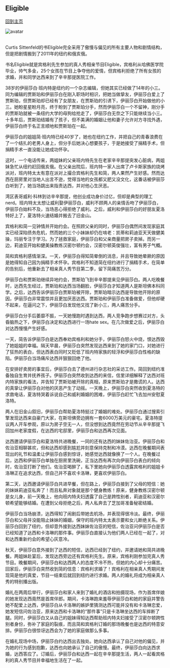 ## Eligible
[回到主页](https://boheme130.github.io/Fiction.git.io/)

![avatar](https://i.guim.co.uk/img/media/b31e2e4cc4c0890f0b7d0acf949cff08b7626cdd/0_0_4988_3408/master/4988.jpg?width=700&quality=85&auto=format&fit=max&s=b149e76c7317adfb236e8553206e29bb)
<br>
<br>

Curtis Sittenfeld的书Eligible完全采用了傲慢与偏见的所有主要人物和剧情结构，但是把剧情搬到了2011年的纽约和俄亥俄。

书名Eligible就是宾格利先生参加的真人秀相亲节目Eligible，宾格利从哈佛医学院毕业，帅气多金，25个女孩在节目上争夺他的爱情，但宾格利拒绝了所有女孩的求婚，并和同学达西来到了辛辛那提医院工作。

38岁的伊丽莎白·班内特是纽约的一个杂志编辑，但她其实已经做了14年的小三。同为编辑的贾斯珀和伊丽莎白在刚入职场时相识，把她当做挚友，伊丽莎白爱上了贾斯珀，但贾斯珀却已经有了女朋友，在贾斯珀的引诱下，伊丽莎白开始做他的小三。她盼星星盼月亮，终于盼到了贾斯珀分手，然而伊丽莎白一个不留神，刚分手的贾斯珀就被一条纽约大学的母狗给抢走了，伊丽莎白无奈之下只能继续当小三。十多年后，贾斯珀结婚有了孩子，但不美满的婚姻让他和妻子允许对方寻找外遇，伊丽莎白终于名正言顺地和贾斯珀在一起。

伊丽莎白的姐姐简·班内特已经40岁了，她也在纽约工作，并把自己的青春浪费在了一个结扎的老男人身上，但分手后她决心想要孩子，于是她接受了捐精手术，但捐精手术一直没能让她成功怀孕。

这时，一个电话传来，两姐妹的父亲班内特先生在老家辛辛那提突发心脏病，两姐妹急忙从纽约赶回俄亥俄。在父亲出院后，班内特一家人出席了卢卡斯家族的烧烤派对，班内特太太有意在派对上撮合宾格利先生和简，两人果然产生好感。然而达西在厨房里对当地人出言不逊，觉得当地的女孩都又肥又没文化，这番话被伊丽莎白听到了，她当场跳出来指责达西，并对他心生厌恶。

湾区表哥威利·科林到访辛辛那提，他创业成功身价过亿，但却是典型的理工nerd。班内特太太想让威利娶伊丽莎白，威利不顾两人的亲情舌吻了伊丽莎白，伊丽莎白始料不及，当场恶心得拒绝了威利。之后，威利和伊丽莎白的好朋友夏洛特好上了，夏洛特火速结婚并搬去了旧金山。

宾格利和简一见钟情并开始约会。在照顾父亲的同时，伊丽莎白偶然间发现家庭其实已经深陷债务危机，然而她的三个小妹妹却仍在啃老：凯蒂和莉迪亚天天做健美操，玛丽专注于学习。为了拯救家庭，伊丽莎白和父亲商量把房子卖掉。而另一边，莉迪亚开始和健美操教练汉密尔顿约会，汉密尔顿英俊强壮，富有男子气概。

简和宾格利感情渐深。一天，伊丽莎白得知简晕倒的消息，并且导致她晕厥的原因是她得知自己因为捐精手术怀孕。宾格利不知道简在纽约进行了捐精手术，在简单的告别后，他重新去了相亲真人秀节目第二季，留下简痛苦万分。

伊丽莎白和贾斯珀继续异地约会，贾斯珀飞到辛辛那提来见伊丽莎白。两人吃晚餐时，达西先生经过，贾斯珀和达西当场翻脸，伊丽莎白才知道两人是斯坦佛本科同学。之后，达西告诉伊丽莎白贾斯珀被开除，贾斯珀暗示达西是导致他开除的原因，伊丽莎白非常震惊并且更加厌恶达西。贾斯珀和伊丽莎白准备做爱，但他却硬不起来，在逼问之下，伊丽莎白发现他又找了新小三，两人痛苦分手。

伊丽莎白分手后萎靡不振，一天她慢跑时遇到达西，两人竞争跑步想赛过对方，头昏脑热之下，伊丽莎白决定和达西进行一场hate sex。在几次做爱之后，伊丽莎白对达西慢慢产生好感。

一天，简告诉伊丽莎白是达西奉劝宾格利和她分手，伊丽莎白怒火中烧，恨达西毁了她姐姐的幸福。隔天早晨，伊丽莎白突然发现达西来到了她的家门口，对她进行了狂热的表白，但达西表白同时又贬低了班内特家族的轻浮和伊丽莎白性格的缺陷。伊丽莎白当场痛斥达西并狠狠回绝了他。

在安排好卖房的事宜后，伊丽莎白去了德州进行杂志社的采访工作。简回到纽约准备独自生育并抚养孩子。伊丽莎白突然收到达西的来信，信里详细解释了达西对班内特家族的看法，并告知了贾斯珀被开除的真相，原来贾斯珀才是撒谎的人。达西的真挚让伊丽莎白对他的厌恶产生了动摇。一天晚上，伊丽莎白突然收到夏洛特的求救电话，夏洛特哭着诉说自己和威利婚姻的困难，伊丽莎白赶忙飞去加州安慰夏洛特。

两人在旧金山叙旧，伊丽莎白帮助夏洛特挺过了婚姻的难处。伊丽莎白通过搜索引擎发现达西来自豪门大家，在斯坦佛旁边拥有一套6000万美元的豪宅。夏洛特提议两人开车参观，原以为房子空无一人，但没想到达西竟然在劳动节从辛辛那提飞回加州老家度假，在达西的宅邸里，伊丽莎白和达西再次见面。

达西邀请伊丽莎白和夏洛特共进晚餐，一同的还有达西的妹妹佐治亚。伊丽莎白和佐治亚相聊甚欢，但和达西却感到尴尬并刻意保持克制和冷漠。达西在晚餐期间表现出的礼节和温柔让伊丽莎白感到惊讶，她感觉达西就像换了一个人。在晚餐过后，达西和伊丽莎白单独在厨房里洗碗，正当达西有再次向伊丽莎白表白的倾向时，佐治亚打断了他们。佐治亚喝醉了，私下里她向伊丽莎白透露宾格利的姐姐卡洛琳正在追求达西，但自己并不喜欢卡洛琳，更喜欢伊丽莎白。

第二天，达西邀请伊丽莎白共进早餐，但在路上，伊丽莎白接到了父母的短信：她的妹妹莉迪亚私奔了！而且私奔对象就是那个健身教练！原来，健身教练汉密尔顿是女儿身，前一天晚上，他向班内特夫妇透露了自己是跨性别者，莉迪亚和汉密尔顿希望能够结婚。在遭到父母拒绝之后，两人私奔去了芝加哥准备秘密结婚。

伊丽莎白当场崩溃，达西得知了闹剧后带她去机场，并表现得很冷淡。最终，伊丽莎白和父母并没能阻止妹妹的婚姻，保守的班内特太太表示要和女儿断绝关系。伊丽莎白回到了纽约，但却意外接到达西妹妹佐治亚的短信，佐治亚问伊丽莎白是否已经知道了达西和卡洛琳的那件事。伊丽莎白直接认为他们两人已经在一起了，对和达西重新约会的希望心灰意冷。

秋天，伊丽莎白意外接到了达西的短信，达西已经到了纽约，并邀请她和简共进晚餐。两姐妹赴宴后，发现达西旁边还有宾格利先生。原来，宾格利刚参加完真人秀节目。晚餐期间，伊丽莎白和达西两人的态度不冷不热，但她的内心却十分痛苦。回家后，伊丽莎白突然收到简的信息：宾格利求婚了！宾格利在相亲真人秀期间发现简是他的真爱，节目一结束后就回到纽约进行求婚。两人的婚礼将成为相亲真人秀的特别播出版。

婚礼在两周后举行，伊丽莎白和家人来到了婚礼的酒店和拍摄现场，作为首席伴娘的她发现达西竟然是首席伴郎。期间，卡洛琳跑来羞辱伊丽莎白和她的家庭并警告她不配爱上达西，伊丽莎白从卡洛琳的嫉妒里猜测达西可能并没有和卡洛琳恋爱，她发短信问佐治亚，原来达西和卡洛琳的“那件事”只是卡洛琳坐达西的车摔断了腿。同时，伊丽莎白又从自己的姐妹得知达西帮助班内特夫妇接受了汉密尔顿跨性别者身份，弥补了家庭的裂痕，而且简和宾格利订婚的那场晚餐也是达西的特意安排。伊丽莎白很惊讶达西会为了她的家庭做那么多事。

在婚礼现场中场，伊丽莎白约达西出去独处。她向达西承认了自己对他的偏见，并为她的行为感到抱歉，达西也向她承认了自己的傲慢。最终，伊丽莎白向达西求婚，达西答应了。订婚后，伊丽莎白和达西一起在辛辛那提生活，两人一起看宾格利的真人秀节目并幸福地生活在了一起。
